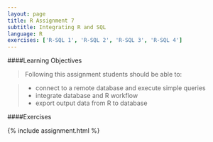 ```yaml
---
layout: page
title: R Assignment 7
subtitle: Integrating R and SQL
language: R
exercises: ['R-SQL 1', 'R-SQL 2', 'R-SQL 3', 'R-SQL 4']
---
```


####Learning Objectives

> Following this assignment students should be able to:

> - connect to a remote database and execute simple queries
> - integrate database and R workflow
> - export output data from R to database


####Exercises

{% include assignment.html %}
